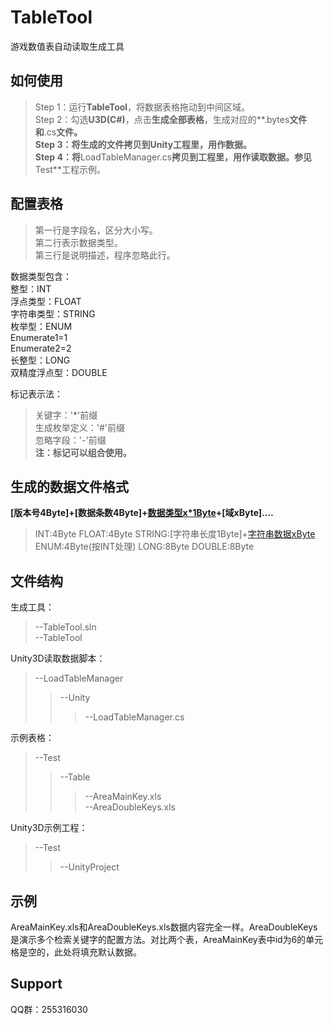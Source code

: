 # TableTool
游戏数值表自动读取生成工具

## 如何使用
>Step 1：运行**TableTool**，将数据表格拖动到中间区域。  
>Step 2：勾选**U3D(C#)**，点击**生成全部表格**，生成对应的**.bytes**文件和**.cs**文件。  
>Step 3：将生成的文件拷贝到Unity工程里，用作数据。  
>Step 4：将**LoadTableManager.cs**拷贝到工程里，用作读取数据。参见**Test**工程示例。  

## 配置表格
>第一行是字段名，区分大小写。  
>第二行表示数据类型。  
>第三行是说明描述，程序忽略此行。  

数据类型包含：  
整型：INT  
浮点类型：FLOAT  
字符串类型：STRING  
枚举型：ENUM  
Enumerate1=1  
Enumerate2=2  
长整型：LONG  
双精度浮点型：DOUBLE  

标记表示法：  
>关键字：'\*'前缀  
>生成枚举定义：'\#'前缀  
>忽略字段：'\-'前缀  
**注：标记可以组合使用。**

## 生成的数据文件格式
**[版本号4Byte]+[数据条数4Byte]+[数据类型x\*1Byte](注：INT=1,FLOAT=2,STRING=3,ENUM=4,LONG=5,DOUBLE=6)+[域xByte]....**
>INT:4Byte
>FLOAT:4Byte
>STRING:[字符串长度1Byte]+[字符串数据xByte](字符串utf8编码)
>ENUM:4Byte(按INT处理)
>LONG:8Byte
>DOUBLE:8Byte

## 文件结构
生成工具：  
>--TableTool.sln  
>--TableTool  

Unity3D读取数据脚本：  
>--LoadTableManager  
>>--Unity  
>>>--LoadTableManager.cs  

示例表格：  
>--Test  
>>--Table  
>>>--AreaMainKey.xls  
>>>--AreaDoubleKeys.xls  

Unity3D示例工程：  
>--Test  
>>--UnityProject  

## 示例
AreaMainKey.xls和AreaDoubleKeys.xls数据内容完全一样。AreaDoubleKeys是演示多个检索关键字的配置方法。对比两个表，AreaMainKey表中id为6的单元格是空的，此处将填充默认数据。

## Support
QQ群：255316030